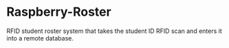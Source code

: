 # Raspberry-Roster
RFID student roster system that takes the student ID RFID scan and enters it into a remote database. 
